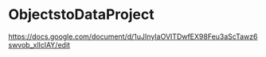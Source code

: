 # ObjectstoDataProject

https://docs.google.com/document/d/1uJInyIaOVITDwfEX98Feu3aScTawz6swvob_xlIclAY/edit
